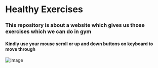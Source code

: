 # Healthy Exercises
### This repository is about a website which gives us those exercises which we can do in gym
#### Kindly use your mouse scroll or up and down buttons on keyboard to move through
![image](https://user-images.githubusercontent.com/54318487/175657438-a46d76f4-2d08-46ee-87d2-8dc3d908ffee.png)

